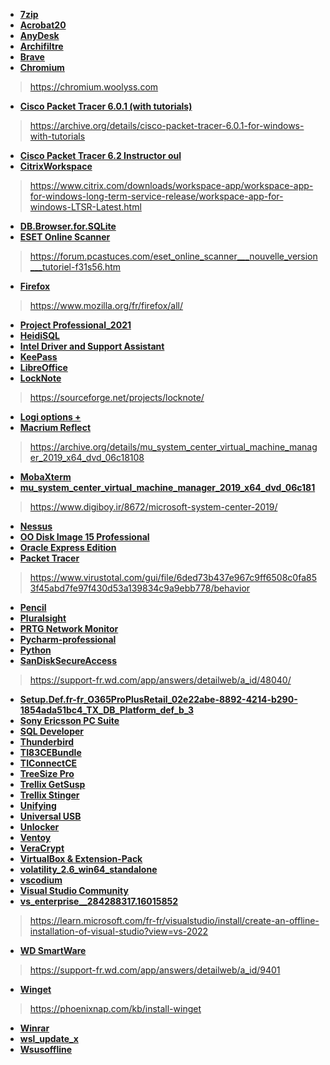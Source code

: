 - [**7zip**](https://www.7-zip.org/download.html)
- [**Acrobat20**](https://helpx.adobe.com/fr/download-install/kb/acrobat-2020-downloads.html)
- [**AnyDesk**](https://anydesk.com/fr/downloads/windows)
- [**Archifiltre**](https://archifiltre.fabrique.social.gouv.fr/)
- [**Brave**](https://brave.com/fr/download/)
- [**Chromium**](https://github.com/ungoogled-software/ungoogled-chromium-windows/releases)
> https://chromium.woolyss.com
- [**Cisco Packet Tracer 6.0.1 (with tutorials)**](https://archive.org/details/CiscoPacketTracer6.0.1ForWindowswithTutorials_2014**)
> https://archive.org/details/cisco-packet-tracer-6.0.1-for-windows-with-tutorials
- [**Cisco Packet Tracer 6.2 Instructor oul**](https://getintopc.com/softwares/network/cisco-packet-tracer-instructor-version-free-download/?id=000886053576)
- [**CitrixWorkspace**](https://www.citrix.com/downloads/workspace-app/windows/)
> https://www.citrix.com/downloads/workspace-app/workspace-app-for-windows-long-term-service-release/workspace-app-for-windows-LTSR-Latest.html
- [**DB.Browser.for.SQLite**](https://sqlitebrowser.org/dl/)
- [**ESET Online Scanner**](http://www.eset.com/fr/home/products/online-scanner/)
> https://forum.pcastuces.com/eset_online_scanner___nouvelle_version___tutoriel-f31s56.htm
- [**Firefox**](https://www.mozilla.org/fr/firefox/new/)
> https://www.mozilla.org/fr/firefox/all/
- [**Project Professional_2021**](https://support.microsoft.com/fr-fr/office/installer-project-7059249b-d9fe-4d61-ab96-5c5bf435f281)
- [**HeidiSQL**](https://www.heidisql.com/download.php)
- [**Intel Driver and Support Assistant**](https://www.intel.com/content/www/us/en/download/18002/intel-driver-support-assistant.html)
- [**KeePass**](https://keepass.info/download.html)
- [**LibreOffice**](https://fr.libreoffice.org/download/telecharger-libreoffice/)
- [**LockNote**](https://shop.steganos.com/fr/produits/steganos-locknote-2)
> https://sourceforge.net/projects/locknote/
- [**Logi options +**](https://www.logitech.com/fr-fr/setup/ergosetup/logi-options.html)
- [**Macrium Reflect**](https://www.macrium.com/download)
> https://archive.org/details/mu_system_center_virtual_machine_manager_2019_x64_dvd_06c18108
- [**MobaXterm**](https://mobaxterm.mobatek.net/download.html)
- [**mu_system_center_virtual_machine_manager_2019_x64_dvd_06c181**](https://archive.org/details/mu_system_center_virtual_machine_manager_2019_x64_dvd_06c18108)
> https://www.digiboy.ir/8672/microsoft-system-center-2019/
- [**Nessus**](https://www.tenable.com/downloads/nessus?loginAttempted=true)
- [**OO Disk Image 15 Professional**](https://www.oo-software.com/fr/download/current/oodiskimagepro)
- [**Oracle Express Edition**](https://www.oracle.com/fr/database/technologies/xe-downloads.html)
- [**Packet Tracer**](https://saveshared.com/UK87UlqXiq/9a5fffcd7fa373a0ee94fdc490664e83/packettracer-7-3-0-win64-setup-exe/)
> https://www.virustotal.com/gui/file/6ded73b437e967c9ff6508c0fa853f45abd7fe97f430d53a139834c9a9ebb778/behavior
- [**Pencil**](https://pencil.evolus.vn/Downloads.html)
- [**Pluralsight**](https://www.pluralsight.com/product/downloads)
- [**PRTG Network Monitor**](https://www.paessler.com/prtg/download)
- [**Pycharm-professional**](https://www.jetbrains.com/fr-fr/pycharm/download/)
- [**Python**](https://www.python.org/downloads/)
- [**SanDiskSecureAccess**](https://support-fr.wd.com/app/answers/detailweb/a_id/39480/)
> https://support-fr.wd.com/app/answers/detailweb/a_id/48040/
- [**Setup.Def.fr-fr_O365ProPlusRetail_02e22abe-8892-4214-b290-1854ada51bc4_TX_DB_Platform_def_b_3**](https://support.microsoft.com/fr-fr/office/utiliser-le-programme-d-installation-en-mode-hors-connexion-office-f0a85fe7-118f-41cb-a791-d59cef96ad1c)
- [**Sony Ericsson PC Suite**](https://www.clubic.com/telecharger-fiche312200-sony-ericsson-pc-suite.html)
- [**SQL Developer**](https://www.oracle.com/database/sqldeveloper/technologies/download/)
- [**Thunderbird**](https://www.thunderbird.net/fr/download/)
- [**TI83CEBundle**](https://education.ti.com/fr/software/details/fr/881DDA6D5FCF4C0FA60E7E9D10CC0950/OS-Apps-Bundle)
- [**TIConnectCE**](https://education.ti.com/en/products/computer-software/ti-connect-sw)
- [**TreeSize Pro**](https://www.link4file.com/f1375628/treesize-professional-8.5.2.1715-portable-multilingual-x64.html)
- [**Trellix GetSusp**](https://www.trellix.com/downloads/free-tools/getsusp/)
- [**Trellix Stinger**](https://www.trellix.com/downloads/free-tools/stinger/)
- [**Unifying**](https://support.logi.com/hc/fr/articles/360025297913-Unifying-Software)
- [**Universal USB**](https://www.pendrivelinux.com/universal-usb-installer-easy-as-1-2-3/)
- [**Unlocker**](http://emptyloop.com/unlocker/#download)
- [**Ventoy**](https://www.ventoy.net/en/download.html)
- [**VeraCrypt**](https://veracrypt.eu/en/Downloads.html)
- [**VirtualBox & Extension-Pack**](https://www.virtualbox.org/wiki/Downloads)
- [**volatility_2.6_win64_standalone**](https://www.volatilityfoundation.org/releases)
- [**vscodium**](https://github.com/VSCodium/vscodium/releases)
- [**Visual Studio Community**](https://visualstudio.microsoft.com/fr/vs/community/)
- [**vs_enterprise__284288317.16015852**](https://visualstudio.microsoft.com/fr/downloads/)
> https://learn.microsoft.com/fr-fr/visualstudio/install/create-an-offline-installation-of-visual-studio?view=vs-2022
- [**WD SmartWare**](https://support-fr.wd.com/app/answers/detailweb/a_id/20606/~/guide-de-lutilisateur-et-solutions-en-ligne-de-wd-smartware)
> https://support-fr.wd.com/app/answers/detailweb/a_id/9401
- [**Winget**](https://github.com/microsoft/winget-cli/releases)
> https://phoenixnap.com/kb/install-winget
- [**Winrar**](https://www.win-rar.com/download.html?&L=10)
- [**wsl_update_x**](https://learn.microsoft.com/en-us/windows/wsl/install)
- [**Wsusoffline**](https://download.wsusoffline.net/)
